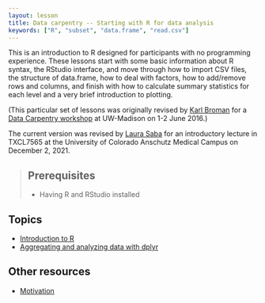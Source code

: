 ```yaml
---
layout: lesson
title: Data carpentry -- Starting with R for data analysis
keywords: ["R", "subset", "data.frame", "read.csv"]
---
```


This is an introduction to R designed for participants with no programming
experience. These lessons start with some basic information about R syntax, the RStudio interface, and move through how to import CSV files, the structure of data.frame, how to deal with factors, how to add/remove rows and columns, and finish with how to calculate summary statistics for each level and a very brief introduction to plotting.

(This particular set of lessons was originally revised by [Karl Broman](http://kbroman.org) for a
[Data Carpentry workshop](http://uw-madison-aci.github.io/2016-06-01-uwmadison/) at UW-Madison on 1-2 June 2016.)

The current version was revised by [Laura Saba](https://www.thesabalab.com/) for an introductory lecture in TXCL7565 at the University of Colorado Anschutz Medical Campus on December 2, 2021.

> ## Prerequisites
>
> * Having R and RStudio installed

## Topics

* [Introduction to R](01-intro-to-R.md)
* [Aggregating and analyzing data with dplyr](02-dplyr.md)

## Other resources

* [Motivation](motivation.md)

